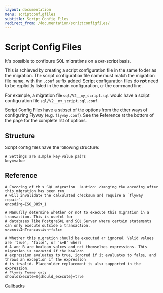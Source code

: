 ```yaml
---
layout: documentation
menu: scriptconfigfiles
subtitle: Script Config Files
redirect_from: /documentation/scriptconfigfiles/
---
```

# Script Config Files

It's possible to configure SQL migrations on a per-script basis.

This is achieved by creating a script configuration file in the same folder as the migration. The script configuration 
file name must match the migration file name, with the `.conf` suffix added. Script configuration files do **not**
need to be explicitly listed in the main configuration, or the command line.

For example, a migration file `sql/V2__my_script.sql` would have a script configuration file `sql/V2__my_script.sql.conf`.

Script Config Files have a subset of the options from the other ways of configuring Flyway (e.g. `flyway.conf`). See 
the Reference at the bottom of the page for the complete list of options.

## Structure

Script config files have the following structure:

```properties
# Settings are simple key-value pairs
key=value
```

## Reference

```properties
# Encoding of this SQL migration. Caution: changing the encoding after this migration has been run
# will invalidate the calculated checksum and require a `flyway repair`.
encoding=ISO_8859_1

# Manually determine whether or not to execute this migration in a transaction. This is useful for
# databases like PostgreSQL and SQL Server where certain statements can only execute outside a transaction.
executeInTransaction=false

# Whether this migration should be executed or ignored. Valid values are 'true', 'false', or 'A=B' where
# A and B are boolean values and not themselves expressions. This migration is executed if the boolean
# expression evaluates to true, ignored if it evaluates to false, and throws an exception if the expression
# is invalid. Placeholder replacement is also supported in the expression.
# Flyway Teams only
shouldExecute=${should_execute}=true
```

<p class="next-steps">
    <a class="btn btn-primary" href="/documentation/concepts/callbacks">Callbacks <i class="fa fa-arrow-right"></i></a>
</p>
